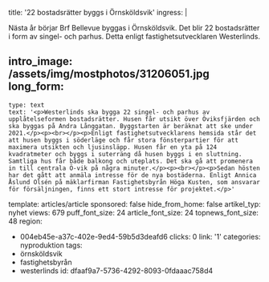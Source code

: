 title: '22 bostadsrätter byggs i Örnsköldsvik'
ingress: |
  <p>Nästa år börjar Brf Bellevue byggas i Örnsköldsvik. Det blir 22 bostadsrätter i form av singel- och parhus. Detta enligt fastighetsutvecklaren Westerlinds.
  </p>
  
intro_image: /assets/img/mostphotos/31206051.jpg
long_form:
  -
    type: text
    text: '<p>Westerlinds ska bygga 22 singel- och parhus av upplåtelseformen bostadsrätter. Husen får utsikt över Öviksfjärden och ska byggas på Andra Långgatan. Byggstarten är beräknat att ske under 2021.</p><p><br></p><p>Enligt fastighetsutvecklarens hemsida står det att husen byggs i söderläge och får stora fönsterpartier för att maximera utsikten och ljusinsläpp. Husen får en yta på 124 kvadratmeter och byggs i suterräng då husen byggs i en sluttning. Samtliga hus får både balkong och uteplats. Det ska gå att promenera in till centrala Ö-vik på några minuter.</p><p><br></p><p>Sedan hösten har det gått att anmäla intresse för de nya bostäderna. Enligt Annica Åslund Olsén på mäklarfirman Fastighetsbyrån Höga Kusten, som ansvarar för försäljningen, finns ett stort intresse för projektet.</p>'
template: articles/article
sponsored: false
hide_from_home: false
artikel_typ: nyhet
views: 679
puff_font_size: 24
article_font_size: 24
topnews_font_size: 48
region:
  - 004eb45e-a37c-402e-9ed4-59b5d3deafd6
clicks: 0
link: '1'
categories: nyproduktion
tags:
  - örnsköldsvik
  - fastighetsbyrån
  - westerlinds
id: dfaaf9a7-5736-4292-8093-0fdaaac758d4
